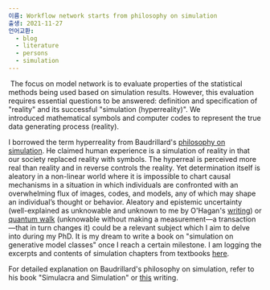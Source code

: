 ```yaml
---
이름: Workflow network starts from philosophy on simulation
출생: 2021-11-27
언어교환:
  - blog
  - literature
  - persons
  - simulation
---
```


 The focus on model network is to evaluate properties of the statistical methods being used based on simulation results. However, this evaluation requires essential questions to be answered: definition and specification of "reality" and its successful "simulation (hyperreality)". We introduced mathematical symbols and computer codes to represent the true data generating process (reality).

I borrowed the term hyperreality from Baudrillard's [philosophy on simulation](https://en.wikipedia.org/wiki/Simulacra_and_Simulation). He claimed human experience is a simulation of reality in that our society replaced reality with symbols. The hyperreal is perceived more real than reality and in reverse controls the reality. Yet determination itself is aleatory in a non-linear world where it is impossible to chart causal mechanisms in a situation in which individuals are confronted with an overwhelming flux of images, codes, and models, any of which may shape an individual’s thought or behavior. Aleatory and epistemic uncertainty (well-explained as unknowable and unknown to me by O'Hagan's [writing](http://www.stat.columbia.edu/~gelman/stuff_for_blog/ohagan.pdf)) or [quantum walk](https://www.economist.com/finance-and-economics/2021/11/06/a-quantum-walk-down-wall-street) (unknowable without making a measurement—a transaction—that in turn changes it) could be a relevant subject which I aim to delve into during my PhD. It is my dream to write a book on "simulation on generative model classes" once I reach a certain milestone. I am logging the excerpts and contents of simulation chapters from textbooks [here](https://www.hyunjimoon.com/blog/excerpts-on-simulation/).

For detailed explanation on Baudrillard's philosophy on simulation, refer to his book "Simulacra and Simulation" or [this](https://plato.stanford.edu/entries/baudrillard/) writing.
